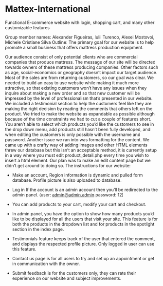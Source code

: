# Mattex-International
Functional E-commerce website with login, shopping cart, and many other customizable features

Group member names: Alexander Figueiras, Iulii Turenco, Alexei Mostovoi, Michele Cristiane Silva
Outline: 
The primary goal for our website is to help promote a small business that offers mattress production equipment.

Our audience consist of only potential clients who are commercial companies that produce mattress. The message of our site will be directed towards owners of these mattress producing companies. Other factors such as age, social-economics or geography doesn’t impact our target audience.
Most of the sales are from returning customers, so our goal was clear. We needed to build an easy to use website while making it much more attractive, so that existing customers won’t have any issues when they inquire about making a new order and so that new customer will be impressed by the level of professionalism that’s presented in our website. We included a testimonial section to help the customers feel like they are making the right decision by reading the comments that others left on the product.
We tried to make the website as expandable as possible although because of the time constraints we had to cut a couple of features short. You aren’t able to select which products you’d like the customers to see in the drop down menu, add products still hasn’t been fully developed, and when editing the customers is only possible with the username and password.
Another issue we ran into was formatting for the content. We came up with a crafty way of adding images and other HTML elements threw our database but this isn’t an acceptable method, it is currently setup in a way where you must edit product_detail.php every time you wish to insert a html element. Our plan was to make an edit content page but we didn’t get around to doing so. 
The instructions for our website:
-	Make an account, Region information is dynamic and pulled form database. Profile picture is also uploaded to database.

-	Log in If the account is an admin account then you’ll be redirected to the admin panel. (user: admin@admin.admin password: 12)

-	You can add products to your cart, modify your cart and checkout.

-	In admin panel, you have the option to show how many products you’d like to be displayed for all the users that visit your site. This feature is for both the products in the dropdown list and for products in the spotlight section in the index page.

-	Testimonials feature keeps track of the user that entered the comment, and displays the respected profile picture. Only logged in user can use this feature.

-	Contact us page is for all users to try and set up an appointment or get in communication with the owner.

-	Submit feedback is for the customers only, they can rate their experience on our website and subject improvements. 
